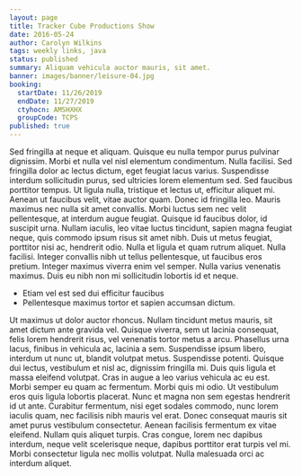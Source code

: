 ```yaml
---
layout: page
title: Tracker Cube Productions Show
date: 2016-05-24
author: Carolyn Wilkins
tags: weekly links, java
status: published
summary: Aliquam vehicula auctor mauris, sit amet.
banner: images/banner/leisure-04.jpg
booking:
  startDate: 11/26/2019
  endDate: 11/27/2019
  ctyhocn: AMSHXHX
  groupCode: TCPS
published: true
---
```

Sed fringilla at neque et aliquam. Quisque eu nulla tempor purus pulvinar dignissim. Morbi et nulla vel nisl elementum condimentum. Nulla facilisi. Sed fringilla dolor ac lectus dictum, eget feugiat lacus varius. Suspendisse interdum sollicitudin purus, sed ultricies lorem elementum sed. Sed faucibus porttitor tempus.
Ut ligula nulla, tristique et lectus ut, efficitur aliquet mi. Aenean ut faucibus velit, vitae auctor quam. Donec id fringilla leo. Mauris maximus nec nulla sit amet convallis. Morbi luctus sem nec velit pellentesque, at interdum augue feugiat. Quisque id faucibus dolor, id suscipit urna. Nullam iaculis, leo vitae luctus tincidunt, sapien magna feugiat neque, quis commodo ipsum risus sit amet nibh. Duis ut metus feugiat, porttitor nisi ac, hendrerit odio. Nulla et ligula et quam rutrum aliquet. Nulla facilisi. Integer convallis nibh ut tellus pellentesque, ut faucibus eros pretium. Integer maximus viverra enim vel semper. Nulla varius venenatis maximus. Duis eu nibh non mi sollicitudin lobortis id et neque.

* Etiam vel est sed dui efficitur faucibus
* Pellentesque maximus tortor et sapien accumsan dictum.

Ut maximus ut dolor auctor rhoncus. Nullam tincidunt metus mauris, sit amet dictum ante gravida vel. Quisque viverra, sem ut lacinia consequat, felis lorem hendrerit risus, vel venenatis tortor metus a arcu. Phasellus urna lacus, finibus in vehicula ac, lacinia a sem. Suspendisse ipsum libero, interdum ut nunc ut, blandit volutpat metus. Suspendisse potenti. Quisque dui lectus, vestibulum et nisl ac, dignissim fringilla mi. Duis quis ligula et massa eleifend volutpat. Cras in augue a leo varius vehicula ac eu est. Morbi semper eu quam ac fermentum. Morbi quis mi odio. Ut vestibulum eros quis ligula lobortis placerat.
Nunc et magna non sem egestas hendrerit id ut ante. Curabitur fermentum, nisi eget sodales commodo, nunc lorem iaculis quam, nec facilisis nibh mauris vel erat. Donec consequat mauris sit amet purus vestibulum consectetur. Aenean facilisis fermentum ex vitae eleifend. Nullam quis aliquet turpis. Cras congue, lorem nec dapibus interdum, neque velit scelerisque neque, dapibus porttitor erat turpis vel mi. Morbi consectetur ligula nec mollis volutpat. Nulla malesuada orci ac interdum aliquet.
